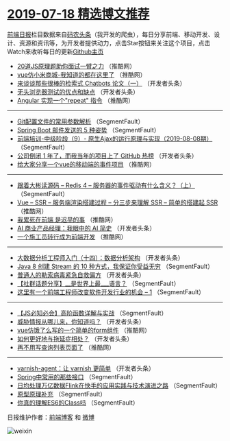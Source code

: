 # [2019-07-18 精选博文推荐](https://toutiao.qdkfweb.cn/date/2019/07/18)

[前端日报](https://qdkfweb.cn/c/news)栏目数据来自[码农头条](https://toutiao.qdkfweb.cn/)（我开发的爬虫），每日分享前端、移动开发、设计、资源和资讯等，为开发者提供动力，点击Star按钮来关注这个项目，点击Watch来收听每日的更新[Github主页](https://github.com/kujian/frontendDaily)
* [20道JS原理题助你面试一臂之力](https://toutiao.qdkfweb.cn/118769.html) （推酷网）
* [vue仿小米商城-我知道的都在这里了](https://toutiao.qdkfweb.cn/118780.html) （推酷网）
* [来谈谈那些很棒的检索式 Chatbots 论文（一）](https://toutiao.qdkfweb.cn/118737.html) （开发者头条）
* [无头浏览器测试的优点和缺点](https://toutiao.qdkfweb.cn/118720.html) （开发者头条）
* [Angular 实现一个&quot;repeat&quot; 指令](https://toutiao.qdkfweb.cn/118781.html) （推酷网）

***
* [Git配置文件的常用参数解析](https://toutiao.qdkfweb.cn/118677.html) （SegmentFault）
* [Spring Boot 邮件发送的 5 种姿势](https://toutiao.qdkfweb.cn/118688.html) （SegmentFault）
* [前端培训-中级阶段（9）- 原生Ajax的运行原理与实现（2019-08-08期）](https://toutiao.qdkfweb.cn/118689.html) （SegmentFault）
* [公司倒闭 1 年了，而我当年的项目上了 GitHub 热榜](https://toutiao.qdkfweb.cn/118704.html) （开发者头条）
* [给大家分享一个vue的移动端的事件项目](https://toutiao.qdkfweb.cn/118767.html) （推酷网）

***
* [跟着大彬读源码 &#8211; Redis 4 &#8211; 服务器的事件驱动有什么含义？（上）](https://toutiao.qdkfweb.cn/118692.html) （SegmentFault）
* [Vue &#8211; SSR &#8211; 服务端渲染搭建过程 &#8211; 分三步来理解 SSR &#8211; 简单的搭建起 SSR](https://toutiao.qdkfweb.cn/118755.html) （推酷网）
* [我累死在前端 是迟早的事](https://toutiao.qdkfweb.cn/118777.html) （推酷网）
* [AI 商业产品经理：我眼中的 AI 简史](https://toutiao.qdkfweb.cn/118715.html) （开发者头条）
* [一个施工员转行成为前端开发](https://toutiao.qdkfweb.cn/118779.html) （推酷网）

***
* [大数据分析工程师入门（十四）：数据分析架构](https://toutiao.qdkfweb.cn/118716.html) （开发者头条）
* [Java 8 创建 Stream 的 10 种方式，我保证你受益无穷](https://toutiao.qdkfweb.cn/118686.html) （SegmentFault）
* [普通人的勒索病毒紧急自救偏方](https://toutiao.qdkfweb.cn/118697.html) （开发者头条）
* [【社群话题分享】__是世界上最___语言？](https://toutiao.qdkfweb.cn/118687.html) （SegmentFault）
* [这里有一个前端工程师改变软件开发行业的机会 &#8211; 1](https://toutiao.qdkfweb.cn/118812.html) （SegmentFault）

***
* [【JS必知必会】高阶函数详解与实战](https://toutiao.qdkfweb.cn/118789.html) （SegmentFault）
* [威胁情报从哪儿来，你知道吗？](https://toutiao.qdkfweb.cn/118744.html) （开发者头条）
* [vue仿饿了么写的一个简单的form组件](https://toutiao.qdkfweb.cn/118761.html) （推酷网）
* [如何更好地与拖延症相处？](https://toutiao.qdkfweb.cn/118723.html) （开发者头条）
* [再不用写查询列表页面了](https://toutiao.qdkfweb.cn/118762.html) （推酷网）

***
* [varnish-agent：让 varnish 更简单](https://toutiao.qdkfweb.cn/118724.html) （开发者头条）
* [Spring中常用的那些接口](https://toutiao.qdkfweb.cn/118690.html) （SegmentFault）
* [日均处理万亿数据Flink在快手的应用实践与技术演进之路](https://toutiao.qdkfweb.cn/118802.html) （SegmentFault）
* [原型原理补充](https://toutiao.qdkfweb.cn/118815.html) （SegmentFault）
* [你真的理解ES6的Class吗](https://toutiao.qdkfweb.cn/118680.html) （SegmentFault）

日报维护作者：[前端博客](https://qdkfweb.cn/) 和 [微博](https://qdkfweb.cn/go/weibo)

![weixin](https://user-images.githubusercontent.com/3055447/38468989-651132ac-3b80-11e8-8e6b-15122322a9d7.png)